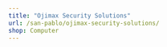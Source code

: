 ```yaml
---
title: "Ojimax Security Solutions"
url: /san-pablo/ojimax-security-solutions/
shop: Computer
---
```


